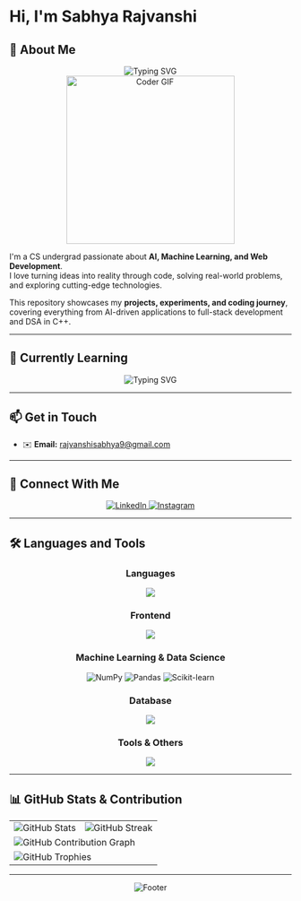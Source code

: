 # Hi, I'm Sabhya Rajvanshi

## 🚀 About Me

<div align="center">
  <img src="https://readme-typing-svg.herokuapp.com?font=Fira+Code&pause=1000&color=blueviolet&center=true&vCenter=true&width=435&lines=Problem+Solver;Coder;Machine+Learning+Enthusiast" alt="Typing SVG" />
</div>

<div align="center">
  <img src="https://media.giphy.com/media/qgQUggAC3Pfv687qPC/giphy.gif" width="300px" alt="Coder GIF"/>
</div>

I'm a CS undergrad passionate about **AI, Machine Learning, and Web Development**.  
I love turning ideas into reality through code, solving real-world problems, and exploring cutting-edge technologies.

This repository showcases my **projects, experiments, and coding journey**,  
covering everything from AI-driven applications to full-stack development and DSA in C++.

---

## 🌱 Currently Learning
<div align="center">
  <img src="https://readme-typing-svg.herokuapp.com?font=Fira+Code&pause=1000&color=blueviolet&center=true&vCenter=true&width=435&lines=Web+Development;Machine+Learning+Development" alt="Typing SVG" />
</div>

---

## 📫 Get in Touch
- ✉️ **Email:** [rajvanshisabhya9@gmail.com](mailto:rajvanshisabhya9@gmail.com)

---

## 🤝 Connect With Me

<div align="center">
  <a href="https://www.linkedin.com/in/sabhya-rajvanshi-09129328b" target="_blank">
    <img src="https://img.shields.io/badge/LinkedIn-0077B5?style=for-the-badge&logo=linkedin&logoColor=white" alt="LinkedIn"/>
  </a>
  <a href="https://www.instagram.com/sabhyarajvanshi/" target="_blank">
    <img src="https://img.shields.io/badge/Instagram-E4405F?style=for-the-badge&logo=instagram&logoColor=white" alt="Instagram"/>
  </a>
</div>

---

## 🛠️ Languages and Tools

<div align="center">

### **Languages**
<img src="https://skillicons.dev/icons?i=cpp,python" />

### **Frontend**
<img src="https://skillicons.dev/icons?i=html,css" />

### **Machine Learning & Data Science**
<img src="https://img.shields.io/badge/NumPy-013243?style=for-the-badge&logo=numpy&logoColor=white" alt="NumPy"/>
<img src="https://img.shields.io/badge/Pandas-150458?style=for-the-badge&logo=pandas&logoColor=white" alt="Pandas"/>
<img src="https://img.shields.io/badge/scikit--learn-F7931E?style=for-the-badge&logo=scikit-learn&logoColor=white" alt="Scikit-learn"/>

### **Database**
<img src="https://skillicons.dev/icons?i=mysql" />

### **Tools & Others**
<img src="https://skillicons.dev/icons?i=git,github,vscode" />

</div>

---

## 📊 GitHub Stats & Contribution

<div align="center">
  <table>
    <tr>
      <td><img src="https://github-readme-stats.vercel.app/api?username=sabhyarajvanshi&show_icons=true&theme=radical&count_private=true&include_all_commits=true" alt="GitHub Stats"/></td>
      <td><img src="https://github-readme-streak-stats.herokuapp.com/?user=sabhyarajvanshi&theme=radical" alt="GitHub Streak"/></td>
    </tr>
    <tr>
      <td colspan="2">
        <img src="https://github-readme-activity-graph.vercel.app/graph?username=sabhyarajvanshi&theme=react-dark&area=true&hide_border=true" alt="GitHub Contribution Graph"/>
      </td>
    </tr>
    <tr>
      <td colspan="2">
        <img src="https://github-profile-trophy.vercel.app/?username=sabhyarajvanshi&theme=radical&no-frame=true&no-bg=false&margin-w=4&column=4" alt="GitHub Trophies"/>
      </td>
    </tr>
  </table>
</div>

---

<div align="center">
  <img src="https://capsule-render.vercel.app/api?type=waving&color=blueviolet&height=100&section=footer" alt="Footer"/>
</div>
